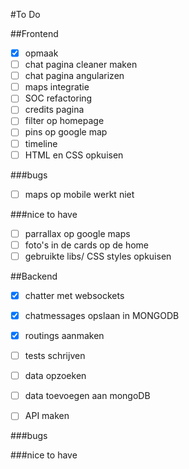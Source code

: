 #To Do

##Frontend
- [x] opmaak
- [ ] chat pagina cleaner maken
- [ ] chat pagina angularizen
- [ ] maps integratie
- [ ] SOC refactoring
- [ ] credits pagina
- [ ] filter op homepage
- [ ] pins op google map
- [ ] timeline
- [ ] HTML en CSS opkuisen

###bugs
- [ ] maps op mobile werkt niet

###nice to have
- [ ] parrallax op google maps
- [ ] foto's in de cards op de home
- [ ] gebruikte libs/ CSS styles opkuisen

##Backend
- [x] chatter met websockets
- [x] chatmessages opslaan in MONGODB
- [x] routings aanmaken
- [ ] tests schrijven
- [ ] data opzoeken
- [ ] data toevoegen aan mongoDB
- [ ] API maken



###bugs

###nice to have



